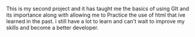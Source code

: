 This is my second project and it has taught me the basics of using GIt and its importance 
along with allowing me to Practice the use of html that ive learned in the past.
i still have a lot to learn and can't wait to improve my skills and become a better developer.